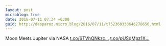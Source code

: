 ```yaml
---
layout: post
microblog: true
date: 2016-07-11 07:34 +0300
guid: http://desparoz.micro.blog/2016/07/11/t752360333646278656.html
---
```

Moon Meets Jupiter  via NASA [t.co/6TVhQNkzc...](https://t.co/6TVhQNkzcz) [t.co/pUSqMpz1X...](https://t.co/pUSqMpz1X3)
